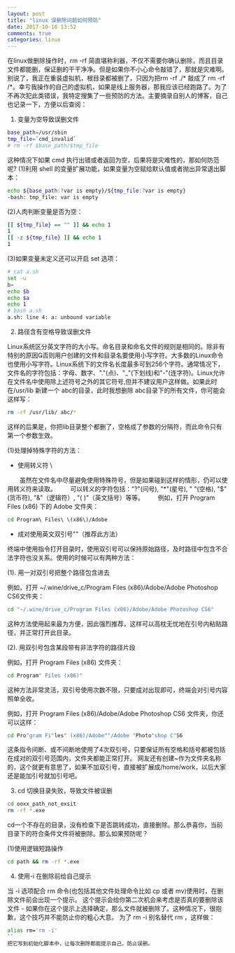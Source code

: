 ```yaml
---
layout: post
title: "linux 误删除问题如何预防"
date: 2017-10-16 13:52
comments: true
categories: linux
---
```


在linux做删除操作时，rm -rf 简直堪称利器，不仅不需要你确认删除，而且目录文件都能删，保证删的干干净净。但是如果你不小心命令敲错了，那就是灾难啊。别说了，我正在重装虚拟机，根目录都被删了，只因为把rm -rf ./* 敲成了 rm -rf /*。幸亏我操作的自己的虚拟机，如果是线上服务器，那我应该已经跑路了。为了不再次犯此类错误，我特定搜集了一些预防的方法。主要摘录自别人的博客，自己也记录一下，方便以后查阅：

1. 变量为空导致误删文件

```bash
base_path=/usr/sbin
tmp_file=`cmd_invalid`
# rm -rf $base_path/$tmp_file
```

这种情况下如果 cmd 执行出错或者返回为空，后果将是灾难性的，那如何防范呢?
(1)利用 shell 的变量扩展功能，如果变量为空赋给默认值或者抛出异常退出脚本：

```bash
echo ${base_path:?var is empty}/${tmp_file:?var is empty}
-bash: tmp_file: var is empty
```

(2)人肉判断变量是否为空：

```bash
[[ ${tmp_file} == "" ]] && echo 1
1
[[ -z ${tmp_file} ]] && echo 1
1
```

(3)如果变量未定义还可以开启 set 选项：

```bash
# cat a.sh
set -u
b=
echo $b
echo $a
echo 1
# bash a.sh
a.sh: line 4: a: unbound variable
```

2. 路径含有空格导致误删文件

Linux系统区分英文字符的大小写。命名目录和命名文件的规则是相同的。除非有特别的原因否则用户创建的文件和目录名要使用小写字符。大多数的Linux命令也使用小写字符。Linux系统下的文件名长度最多可到256个字符。通常情况下，文件名的字符包括：字母、数字、"."(点)、"_"(下划线)和"-"(连字符)。Linux允许在文件名中使用除上述符号之外的其它符号,但并不建议用户这样做。如果此时在/usr/lib 新建一个 abc的目录，此时我想删除 abc目录下的所有文件，你可能会这样写：

```bash
rm -rf /usr/lib/ abc/*
```

这样的后果是，你把lib目录整个都删了，空格成了参数的分隔符，而此命令只有第一个参数生效。

(1)处理掉特殊字符的方法：

* 使用转义符 \

　　虽然在文件名中尽量避免使用特殊符号，但是如果碰到这样的情形，仍可以使用转义符来读取。
　　可以转义的字符包括："?"(问号), "*"(星号), " "(空格), "$"(货币符), "&"（逻辑符）, "( )"（英文括号）等等。
　　例如，打开 Program Files (x86) 下的 Adobe 文件夹：

```bash
cd Program\ Files\ \(x86\)/Adobe
```

* 成对使用英文双引号""（推荐此方法）

终端中使用指令打开目录时，使用双引号可以保持原始路径，及时路径中包含不合法字符也没关系。使用的时候可以有两种方法：

(1). 用一对双引号把整个路径包含进去

例如，打开 ~/.wine/drive_c/Program Files (x86)/Adobe/Adobe Photoshop CS6文件夹：

```bash
cd "~/.wine/drive_c/Program Files (x86)/Adobe/Adobe Photoshop CS6"
```

这种方法使用起来最为方便，因此强烈推荐，这样可以高枕无忧地在引号内粘贴路径，并正常打开此目录。

(2). 用双引号包含某段带有非法字符的路径片段

例如，打开 Program Files (x86) 文件夹：

```bash
cd Program" Files (x86)"
```

这种方法非常灵活，双引号使用次数不限，只要成对出现即可，终端会对引号内容照单全收。

例如，打开 Program Files (x86)/Adobe/Adobe Photoshop CS6 文件夹，你还可以这样：

```bash
cd Pro"gram Fi"les" (x86)/Adobe""/Adobe "Photo"shop C"S6
```

这条指令间断、或不间断地使用了4次双引号，只要保证所有空格和括号都被包括在成对的双引号范围内，文件夹都能正常打开。
网友还有创建~作为文件夹名称的，这个就更有意思了，如果不加双引号，直接被扩展成/home/work，以后大家还是能加引号就加引号吧。

3. cd 切换目录失败，导致文件被误删

```bash
cd ooxx_path_not_exsit
rm -rf *.exe
```

cd一个不存在的目录，没有检查下是否跳转成功，直接删除。那么恭喜你，当前目录下的符合条件文件将被删除。那么如果预防呢？

(1)使用逻辑短路操作

```bash
cd path && rm -rf *.exe
```

4. 使用-i 在删除前给自己提示

当 -i 选项配合 rm 命令(也包括其他文件处理命令比如 cp 或者 mv)使用时，在删除文件前会出现一个提示。
这个提示会给你第二次机会来考虑是否真的要删除该文件 - 如果你在这个提示上选择确定，那么文件就被删除了。这种情况下，很抱歉，这个技巧并不能防止你的粗心大意。
为了 rm -i 别名替代 rm ，这样做：

```bash
alias rm='rm -i'
``
把它写到初始化脚本中，让每次删除都能提示自己，防止误删。
